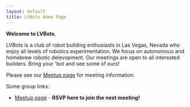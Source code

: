 ```yaml
---
layout: default
title: LVBots Home Page
---
```


**Welcome to LVBots.**

LVBots is a club of robot building enthusiasts in Las Vegas, Nevada
who enjoy all levels of robotics experimentation.  We focus on
autonomous and homebrew robotic delevopment.  Our meetings are open to
all interested builders. Bring your 'bot and see some of ours!

Please see our [Meetup page](http://www.meetup.com/lvbots/) for
meeting information.

Some group links:

* [Meetup page](http://www.meetup.com/lvbots/) - **RSVP here to join the next meeting!**
